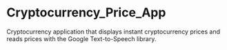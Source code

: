 # Cryptocurrency_Price_App
 Cryptocurrency application that displays instant cryptocurrency prices and reads prices with the Google Text-to-Speech library.
